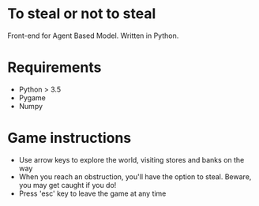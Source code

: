 # To steal or not to steal

Front-end for Agent Based Model. Written in Python.

# Requirements
- Python > 3.5
- Pygame
- Numpy

# Game instructions
- Use arrow keys to explore the world, visiting stores and banks on the way
- When you reach an obstruction, you'll have the option to steal. Beware, you may get caught if you do!
- Press 'esc' key to leave the game at any time
